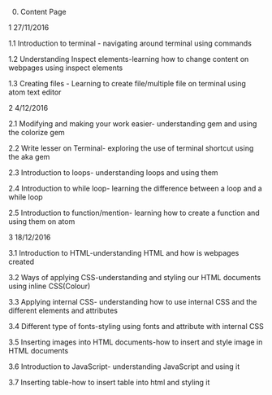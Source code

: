 0. Content Page

1  27/11/2016

1.1 Introduction to terminal - navigating around terminal using commands

1.2 Understanding Inspect elements-learning how to change content on webpages using inspect elements

1.3 Creating files - Learning to create file/multiple file on terminal using atom text editor


2  4/12/2016

2.1 Modifying and making your work easier- understanding gem and using the colorize gem

2.2 Write lesser on Terminal- exploring the use of terminal shortcut using the aka gem

2.3 Introduction to loops- understanding loops and using them

2.4 Introduction to while loop- learning the difference between a loop and a while loop

2.5 Introduction to function/mention- learning how to create a function and using them on atom

3  18/12/2016

3.1 Introduction to HTML-understanding HTML and how is webpages created

3.2 Ways of applying CSS-understanding and styling our HTML documents using inline CSS(Colour)

3.3 Applying internal CSS- understanding how to use internal CSS and the different elements and attributes

3.4 Different type of fonts-styling using fonts and attribute with internal CSS

3.5 Inserting images into HTML documents-how to insert and style image in HTML documents

3.6 Introduction to JavaScript- understanding JavaScript and using it

3.7 Inserting table-how to insert table into html and styling it
